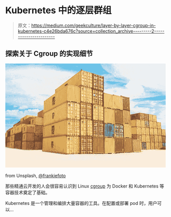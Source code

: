 # Kubernetes 中的逐层群组

> 原文：<https://medium.com/geekculture/layer-by-layer-cgroup-in-kubernetes-c4e26bda676c?source=collection_archive---------2----------------------->

## 探索关于 Cgroup 的实现细节

![](img/08b99e6e2b3c8b19b7d6951c724188b2.png)

from Unsplash, [@frankiefoto](https://unsplash.com/@frankiefoto)

那些精通云开发的人会很容易认识到 Linux [cgroup](https://man7.org/linux/man-pages/man7/cgroups.7.html) 为 Docker 和 Kubernetes 等容器技术奠定了基础。

Kubernetes 是一个管理和编排大量容器的工具。在配置或部署 pod 时，用户可以…